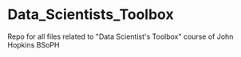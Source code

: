 # Data_Scientists_Toolbox
Repo for all files related to "Data Scientist's Toolbox" course of John Hopkins BSoPH
